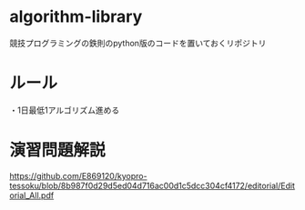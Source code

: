 # algorithm-library

競技プログラミングの鉄則のpython版のコードを置いておくリポジトリ

# ルール

・1日最低1アルゴリズム進める

# 演習問題解説

https://github.com/E869120/kyopro-tessoku/blob/8b987f0d29d5ed04d716ac00d1c5dcc304cf4172/editorial/Editorial_All.pdf
